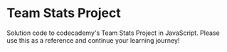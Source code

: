 # Team Stats Project
 Solution code to codecademy's Team Stats Project in JavaScript. Please use this as a reference and continue your learning journey!
